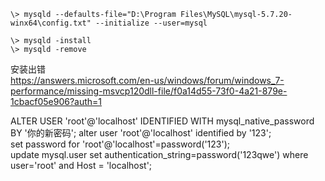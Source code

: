 
```{}
\> mysqld --defaults-file="D:\Program Files\MySQL\mysql-5.7.20-winx64\config.txt" --initialize --user=mysql  

\> mysqld -install  
\> mysqld -remove
```

安装出错  
https://answers.microsoft.com/en-us/windows/forum/windows_7-performance/missing-msvcp120dll-file/f0a14d55-73f0-4a21-879e-1cbacf05e906?auth=1  

ALTER USER 'root'@'localhost' IDENTIFIED WITH mysql_native_password BY '你的新密码';
alter user 'root'@'localhost' identified by '123';  
set password for 'root'@'localhost'=password('123');  
update mysql.user set authentication_string=password('123qwe') where user='root' and Host = 'localhost';